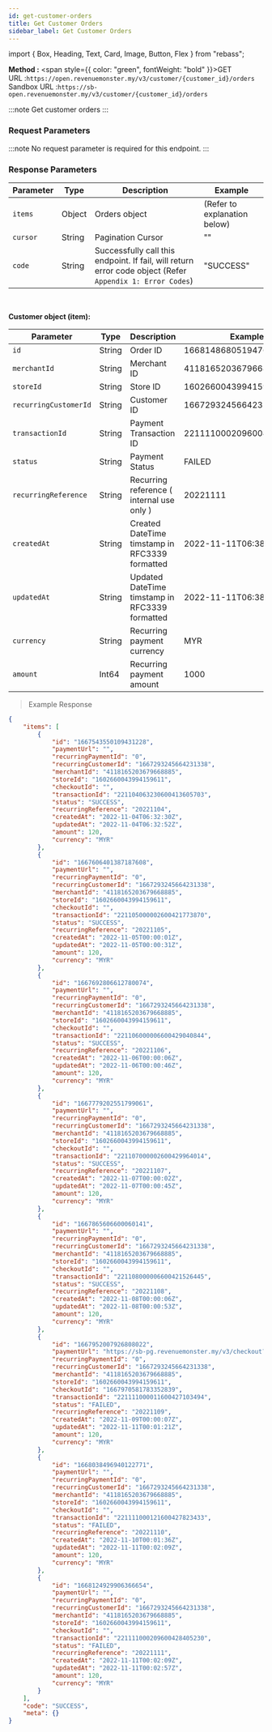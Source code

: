 ```yaml
---
id: get-customer-orders
title: Get Customer Orders
sidebar_label: Get Customer Orders
---
```


import { Box, Heading, Text, Card, Image, Button, Flex } from "rebass";

**Method :** <span style={{ color: "green", fontWeight: "bold" }}>GET</span><br/>
URL :`https://open.revenuemonster.my/v3/customer/{customer_id}/orders`<br/>
Sandbox URL :`https://sb-open.revenuemonster.my/v3/customer/{customer_id}/orders`

:::note
Get customer orders
:::

### Request Parameters

:::note
No request parameter is required for this endpoint.
:::


### Response Parameters

| Parameter | Type   | Description                                                                                               | Example                      |
| --------- | ------ | --------------------------------------------------------------------------------------------------------- | ---------------------------- |
| `items`   | Object | Orders object                                                                                             | (Refer to explanation below) |
| `cursor`  | String | Pagination Cursor                                                                                         | ""                           |
| `code`    | String | Successfully call this endpoint. If fail, will return error code object (Refer `Appendix 1: Error Codes`) | "SUCCESS"                    |

<br />

<strong>Customer object (item):</strong>

| Parameter             | Type   | Description                                    | Example                  |
| --------------------- | ------ | ---------------------------------------------- | ------------------------ |
| `id`                  | String | Order ID                                       | 1668148680519476516      |
| `merchantId`          | String | Merchant ID                                    | 4118165203679668885      |
| `storeId`             | String | Store ID                                       | 1602660043994159611      |
| `recurringCustomerId` | String | Customer ID                                    | 1667293245664231338      |
| `transactionId`       | String | Payment Transaction ID                         | 221111000209600428405230 |
| `status`              | String | Payment Status                                 | FAILED                   |
| `recurringReference`  | String | Recurring reference ( internal use only )      | 20221111                 |
| `createdAt`           | String | Created DateTime timstamp in RFC3339 formatted | 2022-11-11T06:38:00Z     |
| `updatedAt`           | String | Updated DateTime timstamp in RFC3339 formatted | 2022-11-11T06:38:00Z     |
| `currency`            | String | Recurring payment currency                     | MYR                      |
| `amount`              | Int64  | Recurring payment amount                       | 1000                     |
> Example Response

```json
{
    "items": [
        {
            "id": "1667543550109431228",
            "paymentUrl": "",
            "recurringPaymentId": "0",
            "recurringCustomerId": "1667293245664231338",
            "merchantId": "4118165203679668885",
            "storeId": "1602660043994159611",
            "checkoutId": "",
            "transactionId": "221104063230600413605703",
            "status": "SUCCESS",
            "recurringReference": "20221104",
            "createdAt": "2022-11-04T06:32:30Z",
            "updatedAt": "2022-11-04T06:32:52Z",
            "amount": 120,
            "currency": "MYR"
        },
        {
            "id": "1667606401387187608",
            "paymentUrl": "",
            "recurringPaymentId": "0",
            "recurringCustomerId": "1667293245664231338",
            "merchantId": "4118165203679668885",
            "storeId": "1602660043994159611",
            "checkoutId": "",
            "transactionId": "221105000002600421773870",
            "status": "SUCCESS",
            "recurringReference": "20221105",
            "createdAt": "2022-11-05T00:00:01Z",
            "updatedAt": "2022-11-05T00:00:31Z",
            "amount": 120,
            "currency": "MYR"
        },
        {
            "id": "1667692806612780074",
            "paymentUrl": "",
            "recurringPaymentId": "0",
            "recurringCustomerId": "1667293245664231338",
            "merchantId": "4118165203679668885",
            "storeId": "1602660043994159611",
            "checkoutId": "",
            "transactionId": "221106000006600429040844",
            "status": "SUCCESS",
            "recurringReference": "20221106",
            "createdAt": "2022-11-06T00:00:06Z",
            "updatedAt": "2022-11-06T00:00:46Z",
            "amount": 120,
            "currency": "MYR"
        },
        {
            "id": "1667779202551799061",
            "paymentUrl": "",
            "recurringPaymentId": "0",
            "recurringCustomerId": "1667293245664231338",
            "merchantId": "4118165203679668885",
            "storeId": "1602660043994159611",
            "checkoutId": "",
            "transactionId": "221107000002600429964014",
            "status": "SUCCESS",
            "recurringReference": "20221107",
            "createdAt": "2022-11-07T00:00:02Z",
            "updatedAt": "2022-11-07T00:00:45Z",
            "amount": 120,
            "currency": "MYR"
        },
        {
            "id": "1667865606600060141",
            "paymentUrl": "",
            "recurringPaymentId": "0",
            "recurringCustomerId": "1667293245664231338",
            "merchantId": "4118165203679668885",
            "storeId": "1602660043994159611",
            "checkoutId": "",
            "transactionId": "221108000006600421526445",
            "status": "SUCCESS",
            "recurringReference": "20221108",
            "createdAt": "2022-11-08T00:00:06Z",
            "updatedAt": "2022-11-08T00:00:53Z",
            "amount": 120,
            "currency": "MYR"
        },
        {
            "id": "1667952007926808022",
            "paymentUrl": "https://sb-pg.revenuemonster.my/v3/checkout?checkoutId=1667970581783352839",
            "recurringPaymentId": "0",
            "recurringCustomerId": "1667293245664231338",
            "merchantId": "4118165203679668885",
            "storeId": "1602660043994159611",
            "checkoutId": "1667970581783352839",
            "transactionId": "221111000011600427103494",
            "status": "FAILED",
            "recurringReference": "20221109",
            "createdAt": "2022-11-09T00:00:07Z",
            "updatedAt": "2022-11-11T00:01:21Z",
            "amount": 120,
            "currency": "MYR"
        },
        {
            "id": "1668038496940122771",
            "paymentUrl": "",
            "recurringPaymentId": "0",
            "recurringCustomerId": "1667293245664231338",
            "merchantId": "4118165203679668885",
            "storeId": "1602660043994159611",
            "checkoutId": "",
            "transactionId": "221111000121600427823433",
            "status": "FAILED",
            "recurringReference": "20221110",
            "createdAt": "2022-11-10T00:01:36Z",
            "updatedAt": "2022-11-11T00:02:09Z",
            "amount": 120,
            "currency": "MYR"
        },
        {
            "id": "1668124929906366654",
            "paymentUrl": "",
            "recurringPaymentId": "0",
            "recurringCustomerId": "1667293245664231338",
            "merchantId": "4118165203679668885",
            "storeId": "1602660043994159611",
            "checkoutId": "",
            "transactionId": "221111000209600428405230",
            "status": "FAILED",
            "recurringReference": "20221111",
            "createdAt": "2022-11-11T00:02:09Z",
            "updatedAt": "2022-11-11T00:02:57Z",
            "amount": 120,
            "currency": "MYR"
        }
    ],
    "code": "SUCCESS",
    "meta": {}
}
```
